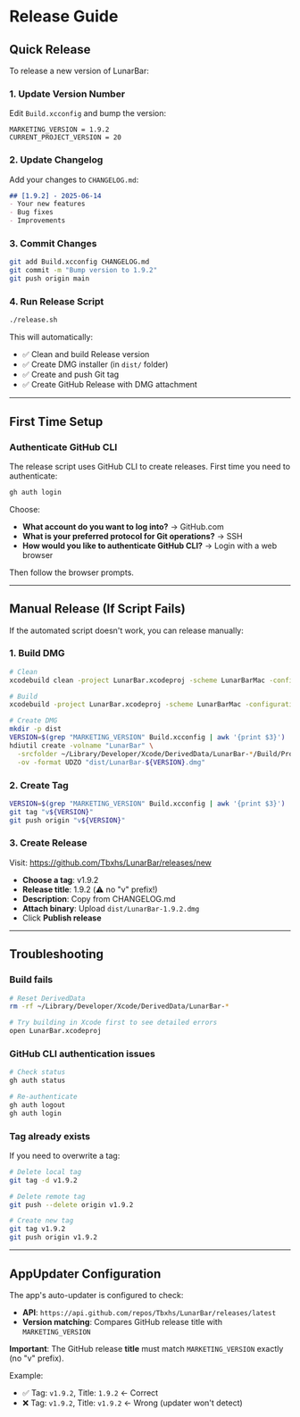 # Release Guide

## Quick Release

To release a new version of LunarBar:

### 1. Update Version Number

Edit `Build.xcconfig` and bump the version:

```
MARKETING_VERSION = 1.9.2
CURRENT_PROJECT_VERSION = 20
```

### 2. Update Changelog

Add your changes to `CHANGELOG.md`:

```markdown
## [1.9.2] - 2025-06-14
- Your new features
- Bug fixes
- Improvements
```

### 3. Commit Changes

```bash
git add Build.xcconfig CHANGELOG.md
git commit -m "Bump version to 1.9.2"
git push origin main
```

### 4. Run Release Script

```bash
./release.sh
```

This will automatically:
- ✅ Clean and build Release version
- ✅ Create DMG installer (in `dist/` folder)
- ✅ Create and push Git tag
- ✅ Create GitHub Release with DMG attachment

---

## First Time Setup

### Authenticate GitHub CLI

The release script uses GitHub CLI to create releases. First time you need to authenticate:

```bash
gh auth login
```

Choose:
- **What account do you want to log into?** → GitHub.com
- **What is your preferred protocol for Git operations?** → SSH
- **How would you like to authenticate GitHub CLI?** → Login with a web browser

Then follow the browser prompts.

---

## Manual Release (If Script Fails)

If the automated script doesn't work, you can release manually:

### 1. Build DMG

```bash
# Clean
xcodebuild clean -project LunarBar.xcodeproj -scheme LunarBarMac -configuration Release

# Build
xcodebuild -project LunarBar.xcodeproj -scheme LunarBarMac -configuration Release build

# Create DMG
mkdir -p dist
VERSION=$(grep "MARKETING_VERSION" Build.xcconfig | awk '{print $3}')
hdiutil create -volname "LunarBar" \
  -srcfolder ~/Library/Developer/Xcode/DerivedData/LunarBar-*/Build/Products/Release/LunarBar.app \
  -ov -format UDZO "dist/LunarBar-${VERSION}.dmg"
```

### 2. Create Tag

```bash
VERSION=$(grep "MARKETING_VERSION" Build.xcconfig | awk '{print $3}')
git tag "v${VERSION}"
git push origin "v${VERSION}"
```

### 3. Create Release

Visit: https://github.com/Tbxhs/LunarBar/releases/new

- **Choose a tag**: v1.9.2
- **Release title**: 1.9.2 (⚠️ no "v" prefix!)
- **Description**: Copy from CHANGELOG.md
- **Attach binary**: Upload `dist/LunarBar-1.9.2.dmg`
- Click **Publish release**

---

## Troubleshooting

### Build fails

```bash
# Reset DerivedData
rm -rf ~/Library/Developer/Xcode/DerivedData/LunarBar-*

# Try building in Xcode first to see detailed errors
open LunarBar.xcodeproj
```

### GitHub CLI authentication issues

```bash
# Check status
gh auth status

# Re-authenticate
gh auth logout
gh auth login
```

### Tag already exists

If you need to overwrite a tag:

```bash
# Delete local tag
git tag -d v1.9.2

# Delete remote tag
git push --delete origin v1.9.2

# Create new tag
git tag v1.9.2
git push origin v1.9.2
```

---

## AppUpdater Configuration

The app's auto-updater is configured to check:
- **API**: `https://api.github.com/repos/Tbxhs/LunarBar/releases/latest`
- **Version matching**: Compares GitHub release title with `MARKETING_VERSION`

**Important**: The GitHub release **title** must match `MARKETING_VERSION` exactly (no "v" prefix).

Example:
- ✅ Tag: `v1.9.2`, Title: `1.9.2` ← Correct
- ❌ Tag: `v1.9.2`, Title: `v1.9.2` ← Wrong (updater won't detect)

